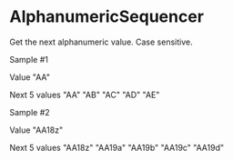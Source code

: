 # AlphanumericSequencer

Get the next alphanumeric value. Case sensitive.

Sample #1

Value
  "AA"
  
Next 5 values
  "AA"
  "AB"
  "AC"
  "AD"
  "AE"

  
Sample #2

Value
  "AA18z"
  
Next 5 values
  "AA18z"
  "AA19a"
  "AA19b"
  "AA19c"
  "AA19d"

